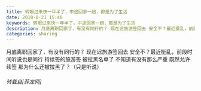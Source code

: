```yaml
---
title: 转眼过来快一年半了，中途回家一趟，都是为了生活
date: 2018-8-21 15:40
keywords: 转眼过来快一年半了，中途回家一趟，都是为了生活
description: 月底离职回家了，有没有同行的？ 现在迟旅游签回去 安全不？最近挺乱，前段时间听说也是同行 持续签的旅游签 被拉黑名单了 不知道有没有那么严重 既然允许续签 那为什么还被拉黑了？（只是听说）
categories: sharing
---
```

<td class="t_f" id="postmessage_1671377">

月底离职回家了，有没有同行的？ 现在迟旅游签回去 安全不？最近挺乱，前段时间听说也是同行 持续签的旅游签 被拉黑名单了 不知道有没有那么严重 既然允许续签 那为什么还被拉黑了？（只是听说）</td>
###### 转载自[菲龙网]